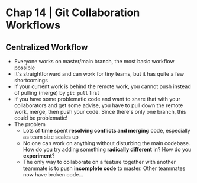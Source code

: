 # Chap 14 | Git Collaboration Workflows

## Centralized Workflow

- Everyone works on master/main branch, the most basic workflow possible
- It's straightforward and can work for tiny teams, but it has quite a few shortcomings
- If your current work is behind the remote work, you cannot push instead of pulling (merge) by `git pull` first
- If you have some problematic code and want to share that with your collaborators and get some advise, you have to pull down the remote work, merge, then push your code.
   Since there's only one branch, this could be problematic!
- The problem
  - Lots of **time** spent **resolving conflicts and merging** code, especially as team size scales up
  - No one can work on anything without disturbing the main codebase. How do you try adding something **radically different** in? How do you **experiment**?
  - The only way to collaborate on a feature together with another teammate is to push **incomplete code** to master. Other teammates now have broken code…